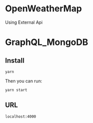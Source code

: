 # OpenWeatherMap

Using External Api

# GraphQL_MongoDB

## Install

    yarn

Then you can run:

    yarn start

## URL

    localhost:4000
